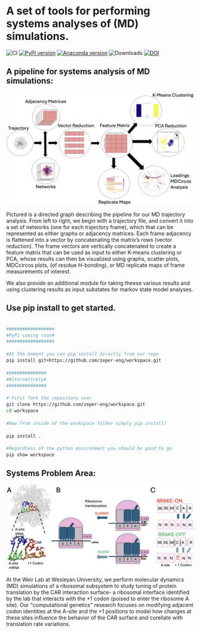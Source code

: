 # A set of tools for performing systems analyses of (MD) simulations.

![CI](https://img.shields.io/badge/CI-passing-brightgreen)
[![PyPI version](https://img.shields.io/badge/PyPI--version-inactive.svg)]()
[![Anaconda version](https://img.shields.io/badge/Anaconda--version-inactive.svg)]()
![Downloads](https://img.shields.io/badge/downloads-blank-lightgrey)
[![DOI](https://img.shields.io/badge/DOI--blue)]()

## A pipeline for systems analysis of MD simulations:
![Alt text](/resources/Pipelineflic.png)

 Pictured is a directed graph describing the pipeline for our MD trajectory analysis. From left to right, we begin with a trajectory file, and convert it into a set of networks (one for each trajectory frame), which that can be represented as either graphs or adjacency matrices. Each frame adjacency is flattened into a vector by concatenating the matrix’s rows (vector reduction). The frame vectors are vertically concatenated to create a feature matrix that can be used as input to either K-means clustering or PCA, whose results can then be visualized using graphs, scatter plots, MDCcircos plots, (of residue H-bonding), or MD replicate maps of frame measurements of interest.


 We also provide an additional module for taking theese various results and using clustering results as input substates for markov state model analyses.

## Use pip install to get started.

```bash

##################
#PyPi coming soon#
##################

#At the moment you can pip install directly from our repo
pip install git+https://github.com/zeper-eng/workspace.git

###############
#Alternatively#
###############

# First fork the repository over 
git clone https://github.com/zeper-eng/workspace.git
cd workspace

#Now from inside of the workspace folder simply pip install!

pip install .

#Regardless of the python environment you should be good to go
pip show workspace

```

## Systems Problem Area:

![Alt text](resources/PanelA_summerposter.png)

At the Weir Lab at Wesleyan University, we perform molecular dynamics (MD) simulations of a ribosomal subsystem to study tuning of protein translation by the CAR interaction surface- a ribosomal interface identified by the lab that interacts with the +1 codon (poised to enter the ribosome A site). Our "computational genetics" research focuses on modifying adjacent codon identities at the A-site and the +1 positions to model how changes at these sites influence the behavior of the CAR surface and corellate with translation rate variations.






